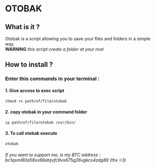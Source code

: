 # OTOBAK

## What is it ?

Otobak is a script allowing you to save your files and folders in a simple way.  
**WARNING** *this script create a folder at your root*


## How to install ?

### Enter this commands in your terminal :
#### 1. Give access to exec script
```
chmod +x path/of/file/otobak
```
#### 2. copy otobak in your command folder
```
cp path/of/file/otobak /usr/bin/
```
#### 3. To call otobak execute 
```
otobak
```

 ###### If you want to support me, is my BTC address : *bc1qsml80a58xx66atqvfc9vx675g26vgkcs4zdg89* (thx <3)

